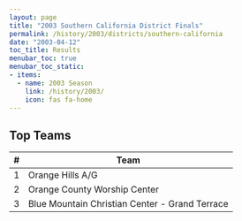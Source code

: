 ```yaml
---
layout: page
title: "2003 Southern California District Finals"
permalink: /history/2003/districts/southern-california
date: "2003-04-12"
toc_title: Results
menubar_toc: true
menubar_toc_static:
- items:
  - name: 2003 Season
    link: /history/2003/
    icon: fas fa-home
---
```


## Top Teams

|    # | Team                                           |
| ---: | ---------------------------------------------- |
|    1 | Orange Hills A/G                               |
|    2 | Orange County Worship Center                   |
|    3 | Blue Mountain Christian Center - Grand Terrace |
